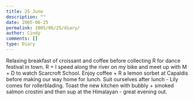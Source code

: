 ```yaml
---
title: 25 June
description: ""
date: 2005-06-25
permalink: 2005/06/25/diary/
author: Cindy
comments: []
type: Diary
---
```


Relaxing breakfast of croissant and coffee before collecting R for dance festival in town. R + I speed along the river on my bike and meet up with M + D to watch Scarcroft School. Enjoy coffee + R a lemon sorbet at Capaldis before making our way home for lunch. Suit ourselves after lunch - Lily comes for rollerblading. Toast the new kitchen with bubbly + smoked salmon crostini and then sup at the Himalayan - great evening out.
